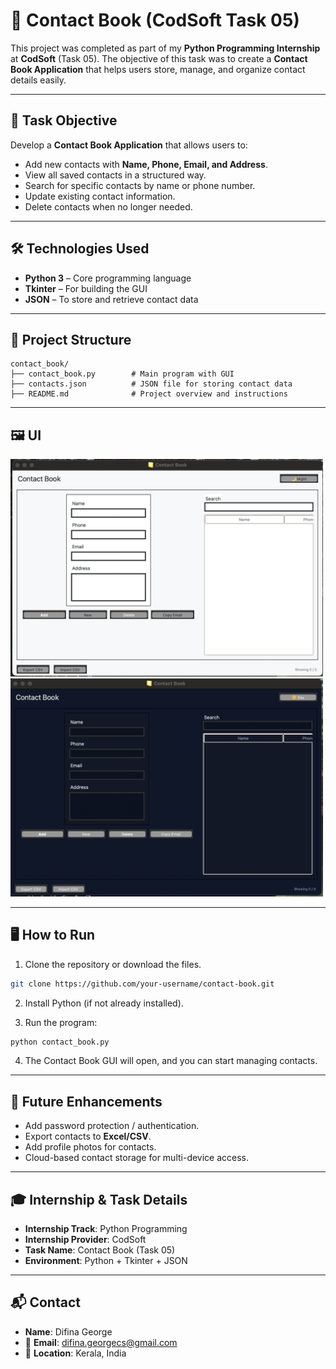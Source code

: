 # 📒 Contact Book (CodSoft Task 05)

This project was completed as part of my **Python Programming Internship** at **CodSoft** (Task 05).
The objective of this task was to create a **Contact Book Application** that helps users store, manage, and organize contact details easily.

---

## 📌 Task Objective

Develop a **Contact Book Application** that allows users to:

* Add new contacts with **Name, Phone, Email, and Address**.
* View all saved contacts in a structured way.
* Search for specific contacts by name or phone number.
* Update existing contact information.
* Delete contacts when no longer needed.

---

## 🛠️ Technologies Used

* **Python 3** – Core programming language
* **Tkinter** – For building the GUI
* **JSON** – To store and retrieve contact data

---

## 📁 Project Structure

```
contact_book/
├── contact_book.py        # Main program with GUI  
├── contacts.json          # JSON file for storing contact data  
├── README.md              # Project overview and instructions  
```

---

## 🖼️ UI

<img src="day.png" width="500"/> 

<img src="night.png" width="500"/>  

---

## 🖥️ How to Run

1. Clone the repository or download the files.

```bash
git clone https://github.com/your-username/contact-book.git
```

2. Install Python (if not already installed).

3. Run the program:

```bash
python contact_book.py
```

4. The Contact Book GUI will open, and you can start managing contacts.

---

## 🔧 Future Enhancements

* Add password protection / authentication.
* Export contacts to **Excel/CSV**.
* Add profile photos for contacts.
* Cloud-based contact storage for multi-device access.

---

## 🎓 Internship & Task Details

* **Internship Track**: Python Programming
* **Internship Provider**: CodSoft
* **Task Name**: Contact Book (Task 05)
* **Environment**: Python + Tkinter + JSON

---

## 📬 Contact

* **Name**: Difina George
* 📧 **Email**: [difina.georgecs@gmail.com](mailto:difina.georgecs@gmail.com)
* 📍 **Location**: Kerala, India
